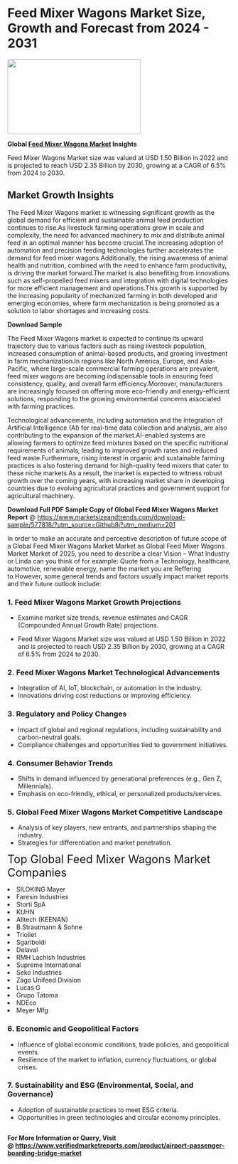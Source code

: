 <H1>Feed Mixer Wagons Market Size, Growth and Forecast from 2024 - 2031</H1><img class="aligncenter size-medium wp-image-584254" src="https://thirdeyenews.in/wp-content/uploads/2024/09/Global-Market-Research-300x168.jpeg" alt="" width="300" height="168" /><p><strong>Global&nbsp;<a href="https://www.marketsizeandtrends.com/download-sample/577818/?utm_source=Github8j?utm_medium=201">Feed Mixer Wagons Market</a> Insights</strong></p><p>Feed Mixer Wagons Market size was valued at USD 1.50 Billion in 2022 and is projected to reach USD 2.35 Billion by 2030, growing at a CAGR of 6.5% from 2024 to 2030.</p><p><h2>Market Growth Insights</h2> <p>The Feed Mixer Wagons market is witnessing significant growth as the global demand for efficient and sustainable animal feed production continues to rise.As livestock farming operations grow in scale and complexity, the need for advanced machinery to mix and distribute animal feed in an optimal manner has become crucial.The increasing adoption of automation and precision feeding technologies further accelerates the demand for feed mixer wagons.Additionally, the rising awareness of animal health and nutrition, combined with the need to enhance farm productivity, is driving the market forward.The market is also benefiting from innovations such as self-propelled feed mixers and integration with digital technologies for more efficient management and operations.This growth is supported by the increasing popularity of mechanized farming in both developed and emerging economies, where farm mechanization is being promoted as a solution to labor shortages and increasing costs.</p> <p><strong>Download Sample</strong></p> <p>The Feed Mixer Wagons market is expected to continue its upward trajectory due to various factors such as rising livestock population, increased consumption of animal-based products, and growing investment in farm mechanization.In regions like North America, Europe, and Asia-Pacific, where large-scale commercial farming operations are prevalent, feed mixer wagons are becoming indispensable tools in ensuring feed consistency, quality, and overall farm efficiency.Moreover, manufacturers are increasingly focused on offering more eco-friendly and energy-efficient solutions, responding to the growing environmental concerns associated with farming practices.</p> <p>Technological advancements, including automation and the integration of Artificial Intelligence (AI) for real-time data collection and analysis, are also contributing to the expansion of the market.AI-enabled systems are allowing farmers to optimize feed mixtures based on the specific nutritional requirements of animals, leading to improved growth rates and reduced feed waste.Furthermore, rising interest in organic and sustainable farming practices is also fostering demand for high-quality feed mixers that cater to these niche markets.As a result, the market is expected to witness robust growth over the coming years, with increasing market share in developing countries due to evolving agricultural practices and government support for agricultural machinery.</p> <p><span class=""><strong>Download Full PDF Sample Copy of Global Feed Mixer Wagons Market Report</strong> @ <a href="https://www.marketsizeandtrends.com/download-sample/577818/?utm_source=Github8j?utm_medium=201" target="_blank">https://www.marketsizeandtrends.com/download-sample/577818/?utm_source=Github8j?utm_medium=201</a></span></p><p>In order to make an accurate and perceptive description of future scope of a Global&nbsp;Feed Mixer Wagons Market Market as Global&nbsp;Feed Mixer Wagons Market Market of 2025, you need to describe a clear Vision &ndash; What Industry or Linda can you think of for example: Quote from a Technology, healthcare, automotive, renewable energy, name the market you are Reffering to.However, some general trends and factors usually impact market reports and their future outlook include:</p><h3>1.&nbsp;<strong>Feed Mixer Wagons Market Growth Projections</strong></h3><ul><li>Examine market size trends, revenue estimates and CAGR (Compounded Annual Growth Rate) projections.</li><li><p>Feed Mixer Wagons Market size was valued at USD 1.50 Billion in 2022 and is projected to reach USD 2.35 Billion by 2030, growing at a CAGR of 6.5% from 2024 to 2030.</p></li></ul><h3>2.&nbsp;<strong>Feed Mixer Wagons Market Technological Advancements</strong></h3><ul><li>Integration of AI, IoT, blockchain, or automation in the industry.</li><li>Innovations driving cost reductions or improving efficiency.</li></ul><h3>3.&nbsp;<strong>Regulatory and Policy Changes</strong></h3><ul><li>Impact of global and regional regulations, including sustainability and carbon-neutral goals.</li><li>Compliance challenges and opportunities tied to government initiatives.</li></ul><h3>4.&nbsp;<strong>Consumer Behavior Trends</strong></h3><ul><li>Shifts in demand influenced by generational preferences (e.g., Gen Z, Millennials).</li><li>Emphasis on eco-friendly, ethical, or personalized products/services.</li></ul><h3>5.&nbsp;<strong>Global Feed Mixer Wagons Market Competitive Landscape</strong></h3><ul><li>Analysis of key players, new entrants, and partnerships shaping the industry.</li><li>Strategies for differentiation and market penetration.</li></ul><p data-pm-slice="1 1 []"><span style="color: inherit; font-family: inherit; font-size: 25px;">Top Global Feed Mixer Wagons Market Companies</span></p><div class="" data-test-id=""><p><li>SILOKING Mayer</li><li> Faresin Industries</li><li> Storti SpA</li><li> KUHN</li><li> Alltech (KEENAN)</li><li> B.Strautmann & Sohne</li><li> Trioliet</li><li> Sgariboldi</li><li> Delaval</li><li> RMH Lachish Industries</li><li> Supreme International</li><li> Seko Industries</li><li> Zago Unifeed Division</li><li> Lucas G</li><li> Grupo Tatoma</li><li> NDEco</li><li> Meyer Mfg</li></p></div><h3>6.&nbsp;<strong>Economic and Geopolitical Factors</strong></h3><ul><li>Influence of global economic conditions, trade policies, and geopolitical events.</li><li>Resilience of the market to inflation, currency fluctuations, or global crises.</li></ul><h3>7.&nbsp;<strong>Sustainability and ESG (Environmental, Social, and Governance)</strong></h3><ul><li>Adoption of sustainable practices to meet ESG criteria.</li><li>Opportunities in green technologies and circular economy principles.</li></ul><h2><strong style="font-size: 14px;">For More Information or Query, Visit @&nbsp;</strong><a style="background-color: #ffffff; font-size: 14px;" href="https://www.marketsizeandtrends.com/report/feed-mixer-wagons-market/" target="_blank">https://www.verifiedmarketreports.com/product/airport-passenger-boarding-bridge-market</a></h2>